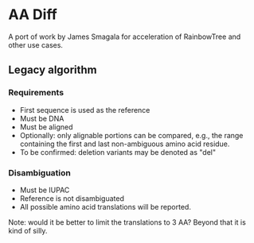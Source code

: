 # AA Diff

A port of work by James Smagala for acceleration of RainbowTree and other use cases.

## Legacy algorithm

### Requirements

- First sequence is used as the reference
- Must be DNA
- Must be aligned
- Optionally: only alignable portions can be compared, e.g., the range containing the first and last non-ambiguous amino acid residue.
- To be confirmed: deletion variants may be denoted as "del"

### Disambiguation

- Must be IUPAC
- Reference is not disambiguated
- All possible amino acid translations will be reported.

Note: would it be better to limit the translations to 3 AA? Beyond that it is kind of silly.
